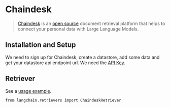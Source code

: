 Chaindesk
=========

> [Chaindesk](https://chaindesk.ai) is an [open source](https://github.com/gmpetrov/databerry) document retrieval platform that helps to connect your personal data with Large Language Models.

Installation and Setup[](#installation-and-setup "Direct link to Installation and Setup")
------------------------------------------------------------------------------------------

We need to sign up for Chaindesk, create a datastore, add some data and get your datastore api endpoint url. We need the [API Key](https://docs.chaindesk.ai/api-reference/authentication).

Retriever[](#retriever "Direct link to Retriever")
---------------------------------------------------

See a [usage example](/docs/integrations/retrievers/chaindesk).

    from langchain.retrievers import ChaindeskRetriever